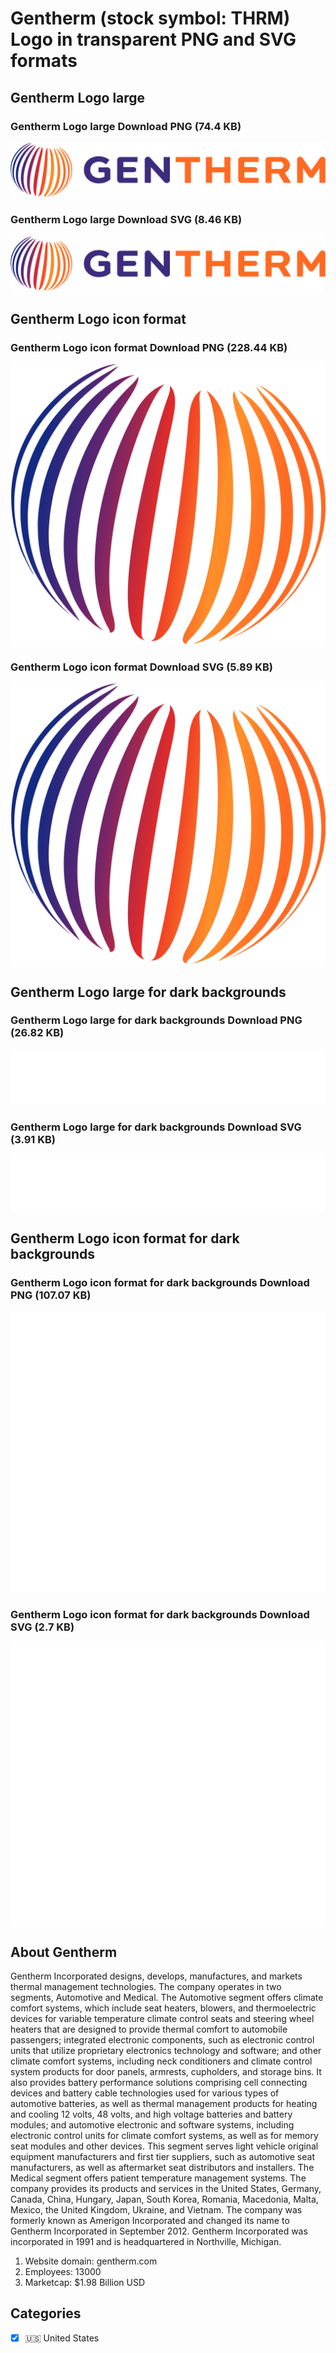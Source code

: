# Gentherm (stock symbol: THRM) Logo in transparent PNG and SVG formats

## Gentherm Logo large

### Gentherm Logo large Download PNG (74.4 KB)

![Gentherm Logo large Download PNG (74.4 KB)](/img/orig/THRM_BIG-87cfceb8.png)

### Gentherm Logo large Download SVG (8.46 KB)

![Gentherm Logo large Download SVG (8.46 KB)](/img/orig/THRM_BIG-98bb9bd2.svg)

## Gentherm Logo icon format

### Gentherm Logo icon format Download PNG (228.44 KB)

![Gentherm Logo icon format Download PNG (228.44 KB)](/img/orig/THRM-f88304e6.png)

### Gentherm Logo icon format Download SVG (5.89 KB)

![Gentherm Logo icon format Download SVG (5.89 KB)](/img/orig/THRM-4c38ec8c.svg)

## Gentherm Logo large for dark backgrounds

### Gentherm Logo large for dark backgrounds Download PNG (26.82 KB)

![Gentherm Logo large for dark backgrounds Download PNG (26.82 KB)](/img/orig/THRM_BIG.D-ba1c136f.png)

### Gentherm Logo large for dark backgrounds Download SVG (3.91 KB)

![Gentherm Logo large for dark backgrounds Download SVG (3.91 KB)](/img/orig/THRM_BIG.D-97166cb1.svg)

## Gentherm Logo icon format for dark backgrounds

### Gentherm Logo icon format for dark backgrounds Download PNG (107.07 KB)

![Gentherm Logo icon format for dark backgrounds Download PNG (107.07 KB)](/img/orig/THRM.D-6c802516.png)

### Gentherm Logo icon format for dark backgrounds Download SVG (2.7 KB)

![Gentherm Logo icon format for dark backgrounds Download SVG (2.7 KB)](/img/orig/THRM.D-31e689c2.svg)

## About Gentherm

Gentherm Incorporated designs, develops, manufactures, and markets thermal management technologies. The company operates in two segments, Automotive and Medical. The Automotive segment offers climate comfort systems, which include seat heaters, blowers, and thermoelectric devices for variable temperature climate control seats and steering wheel heaters that are designed to provide thermal comfort to automobile passengers; integrated electronic components, such as electronic control units that utilize proprietary electronics technology and software; and other climate comfort systems, including neck conditioners and climate control system products for door panels, armrests, cupholders, and storage bins. It also provides battery performance solutions comprising cell connecting devices and battery cable technologies used for various types of automotive batteries, as well as thermal management products for heating and cooling 12 volts, 48 volts, and high voltage batteries and battery modules; and automotive electronic and software systems, including electronic control units for climate comfort systems, as well as for memory seat modules and other devices. This segment serves light vehicle original equipment manufacturers and first tier suppliers, such as automotive seat manufacturers, as well as aftermarket seat distributors and installers. The Medical segment offers patient temperature management systems. The company provides its products and services in the United States, Germany, Canada, China, Hungary, Japan, South Korea, Romania, Macedonia, Malta, Mexico, the United Kingdom, Ukraine, and Vietnam. The company was formerly known as Amerigon Incorporated and changed its name to Gentherm Incorporated in September 2012. Gentherm Incorporated was incorporated in 1991 and is headquartered in Northville, Michigan.

1. Website domain: gentherm.com
2. Employees: 13000
3. Marketcap: $1.98 Billion USD


## Categories
- [x] 🇺🇸 United States
